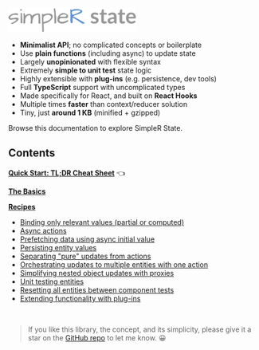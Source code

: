 <img src="assets/simpler-state-logo.png" alt="SimpleR State" height="48" />

- __Minimalist API__; no complicated concepts or boilerplate
- Use __plain functions__ (including async) to update state
- Largely __unopinionated__ with flexible syntax
- Extremely __simple to unit test__ state logic
- Highly extensible with __plug-ins__ (e.g. persistence, dev tools)
- Full __TypeScript__ support with uncomplicated types
- Made specifically for React, and built on __React Hooks__ 
- Multiple times __faster__ than context/reducer solution
- Tiny, just __around 1 KB__ (minified + gzipped)

Browse this documentation to explore SimpleR State.

## Contents

[__Quick Start: TL;DR Cheat Sheet__](quick-start.html) 👈

[__The Basics__](basics.html)

[__Recipes__](recipes.html)
- [Binding only relevant values (partial or computed)](recipe-transforms.html)
- [Async actions](recipe-async.html)
- [Prefetching data using async initial value](recipe-promise-init.html)
- [Persisting entity values](recipe-persistence.html)
- [Separating "pure" updates from actions](recipe-pure.html)
- [Orchestrating updates to multiple entities with one action](recipe-orchestrators.html)
- [Simplifying nested object updates with proxies](recipe-proxies.html)
- [Unit testing entities](recipe-testing.html)
- [Resetting all entities between component tests](recipe-reset-all.html)
- [Extending functionality with plug-ins](recipe-plugins.html)

<br />

> If you like this library, the concept, and its simplicity, please give it a star on the [GitHub repo](https://github.com/arnelenero/simpler-state) to let me know. 😀